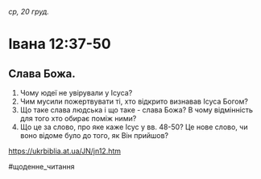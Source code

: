 
_ср, 20 груд._

# Івана 12:37-50

## Слава Божа.
1. Чому юдеї не увірували у Ісуса?
2. Чим мусили пожертвувати ті, хто відкрито визнавав Ісуса Богом?
3. Що таке слава людська і що таке - слава Божа? В чому відмінність для того хто обирає поміж ними?
4. Що це за слово, про яке каже Ісус у вв. 48-50? Це нове слово, чи воно відоме було до того, як Він прийшов?

https://ukrbiblia.at.ua/JN/jn12.htm 

#щоденне_читання
